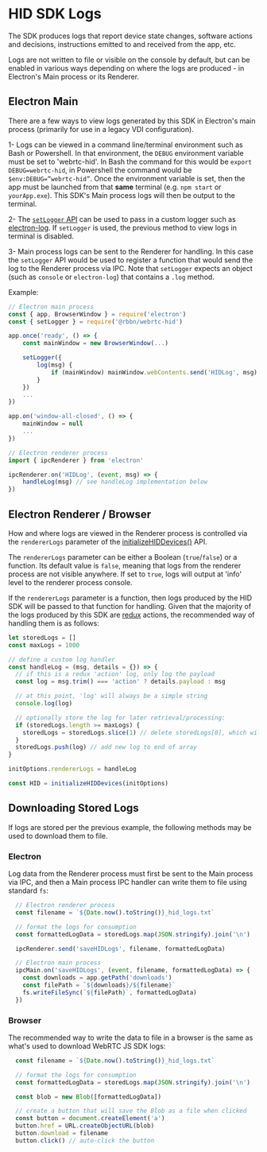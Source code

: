 # HID SDK Logs

The SDK produces logs that report device state changes, software actions and decisions, instructions emitted to and received from the app, etc.

Logs are not written to file or visible on the console by default, but can be enabled in various ways depending on where the logs are produced - in Electron's Main process or its Renderer.

## Electron Main

There are a few ways to view logs generated by this SDK in Electron's main process (primarily for use in a legacy VDI configuration).

1- Logs can be viewed in a command line/terminal environment such as Bash or Powershell. In that environment, the `DEBUG` environment variable must be set to 'webrtc-hid'. In Bash the command for this would be `export DEBUG=webrtc-hid`, in Powershell the command would be `$env:DEBUG=”webrtc-hid”`. Once the environment variable is set, then the app must be launched from that **same** terminal (e.g. `npm start` or `yourApp.exe`). This SDK's Main process logs will then be output to the terminal.

2- The [`setLogger` API](./README_v1.MD#setloggercustomlogger-optional) can be used to pass in a custom logger such as [electron-log](https://github.com/megahertz/electron-log). If `setLogger` is used, the previous method to view logs in terminal is disabled.

3- Main process logs can be sent to the Renderer for handling. In this case the `setLogger` API would be used to register a function that would send the log to the Renderer process via IPC. Note that `setLogger` expects an object (such as `console` or `electron-log`) that contains a `.log` method.

Example:

```javascript
// Electron main process
const { app, BrowserWindow } = require('electron')
const { setLogger } = require('@rbbn/webrtc-hid')

app.once('ready', () => {
    const mainWindow = new BrowserWindow(...)

    setLogger({
        log(msg) {
            if (mainWindow) mainWindow.webContents.send('HIDLog', msg)
        }
    })
    ...
})

app.on('window-all-closed', () => {
    mainWindow = null
    ...
})

// Electron renderer process
import { ipcRenderer } from 'electron'

ipcRenderer.on('HIDLog', (event, msg) => {
    handleLog(msg) // see handleLog implementation below
})
```

## Electron Renderer / Browser

How and where logs are viewed in the Renderer process is controlled via the `rendererLogs` parameter of the [initializeHIDDevices()](../README.MD#initializehiddevicesconfig) API.

The `rendererLogs` parameter can be either a Boolean (`true`/`false`) or a function. Its default value is `false`, meaning that logs from the renderer process are not visible anywhere. If set to `true`, logs will output at 'info' level to the renderer process console.

If the `rendererLogs` parameter is a function, then logs produced by the HID SDK will be passed to that function for handling. Given that the majority of the logs produced by this SDK are [redux](https://redux.js.org/) actions, the recommended way of handling them is as follows:

```javascript
let storedLogs = []
const maxLogs = 1000

// define a custom log handler
const handleLog = (msg, details = {}) => {
  // if this is a redux 'action' log, only log the payload
  const log = msg.trim() === 'action' ? details.payload : msg

  // at this point, 'log' will always be a simple string
  console.log(log)

  // optionally store the log for later retrieval/processing:
  if (storedLogs.length >= maxLogs) {
    storedLogs = storedLogs.slice(1) // delete storedLogs[0], which will be the oldest
  }
  storedLogs.push(log) // add new log to end of array
}

initOptions.rendererLogs = handleLog

const HID = initializeHIDDevices(initOptions)
```

## Downloading Stored Logs

If logs are stored per the previous example, the following methods may be used to download them to file.

### Electron

Log data from the Renderer process must first be sent to the Main process via IPC, and then a Main process IPC handler can write them to file using standard `fs`:

```javascript
  // Electron renderer process
  const filename = `${Date.now().toString()}_hid_logs.txt`

  // format the logs for consumption
  const formattedLogData = storedLogs.map(JSON.stringify).join('\n')

  ipcRenderer.send('saveHIDLogs', filename, formattedLogData)

  // Electron main process
  ipcMain.on('saveHIDLogs', (event, filename, formattedLogData) => {
    const downloads = app.getPath('downloads')
    const filePath = `${downloads}/${filename}`
    fs.writeFileSync(`${filePath}`, formattedLogData)
  })
```

### Browser

The recommended way to write the data to file in a browser is the same as what's used to download WebRTC JS SDK logs:

```javascript
  const filename = `${Date.now().toString()}_hid_logs.txt`

  // format the logs for consumption
  const formattedLogData = storedLogs.map(JSON.stringify).join('\n')

  const blob = new Blob([formattedLogData])

  // create a button that will save the Blob as a file when clicked
  const button = document.createElement('a')
  button.href = URL.createObjectURL(blob)
  button.download = filename
  button.click() // auto-click the button
```
